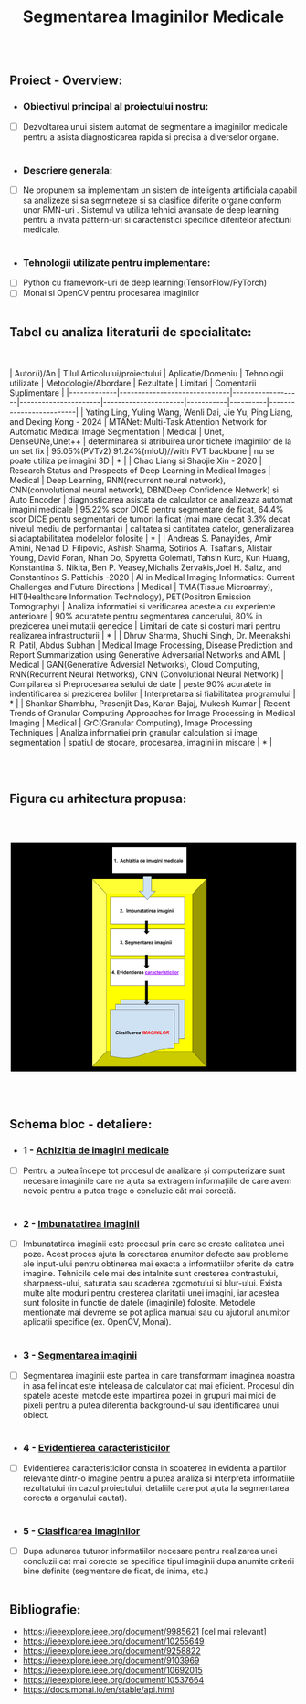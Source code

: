 <center> <h1>Segmentarea Imaginilor Medicale</center>
 
<br></br>
 ## Proiect - Overview:
 - ### Obiectivul principal al proiectului nostru:
 - [ ] Dezvoltarea unui sistem automat de segmentare a imaginilor medicale pentru a asista diagnosticarea rapida si precisa a diverselor organe. 
<br></br>
- ### Descriere generala:
- [ ] Ne propunem sa implementam un sistem de inteligenta artificiala capabil sa analizeze si sa segmneteze si sa clasifice diferite organe conform unor RMN-uri . Sistemul va utiliza tehnici avansate de deep learning pentru a invata pattern-uri si caracteristici specifice diferitelor afectiuni medicale.
<br></br>
- ### Tehnologii utilizate pentru implementare:
- [ ] Python cu framework-uri de deep learning(TensorFlow/PyTorch)
- [ ] Monai si OpenCV pentru procesarea imaginilor
<br></br> 
 ## Tabel cu analiza literaturii de specialitate</ins>:
<br></br> 
| Autor(i)/An | Tilul Articolului/proiectului | Aplicatie/Domeniu | Tehnologii utilizate | Metodologie/Abordare | Rezultate | Limitari | Comentarii Suplimentare |
|-------------|------------------------------|-------------------|----------------------|----------------------|-----------|----------|-------------------------|
| Yating Ling, Yuling Wang, Wenli Dai, Jie Yu, Ping Liang, and Dexing Kong - 2024 | MTANet: Multi-Task Attention Network for Automatic Medical Image Segmentation | Medical | Unet, DenseUNe,Unet++ | determinarea si atribuirea unor tichete imaginilor de la un set fix | 95.05%(PVTv2) 91.24%(mIoU)//with PVT backbone | nu se poate utiliza pe imagini 3D | * |
| Chao Liang si Shaojie Xin - 2020 | Research Status and Prospects of Deep Learning in Medical Images | Medical | Deep Learning, RNN(recurrent neural network), CNN(convolutional neural network), DBN(Deep Confidence Network) si Auto Encoder | diagnosticarea asistata de calculator ce analizeaza automat imagini medicale | 95.22% scor DICE pentru segmentare de ficat, 64.4% scor DICE pentu segmentari de tumori la ficat (mai mare decat 3.3% decat nivelul mediu de performanta) | calitatea si cantitatea datelor, generalizarea si adaptabilitatea modelelor folosite | * |
| Andreas S. Panayides, Amir Amini, Nenad D. Filipovic, Ashish Sharma, Sotirios A. Tsaftaris, Alistair Young, David Foran, Nhan Do, Spyretta Golemati, Tahsin Kurc, Kun Huang, Konstantina S. Nikita, Ben P. Veasey,Michalis Zervakis,Joel H. Saltz, and Constantinos S. Pattichis -2020 | AI in Medical Imaging Informatics: Current Challenges and Future Directions | Medical | TMA(Tissue Microarray), HIT(Healthcare Information Technology), PET(Positron Emission Tomography) | Analiza informatiei si verificarea acesteia cu experiente anterioare | 90% acuratete pentru segmentarea cancerului, 80% in prezicerea unei mutatii genecice | Limitari de date si costuri mari pentru realizarea infrastructurii | * |
| Dhruv Sharma, Shuchi Singh, Dr. Meenakshi R. Patil, Abdus Subhan | Medical Image Processing, Disease Prediction and Report Summarization using Generative Adversarial Networks and AIML | Medical | GAN(Generative Adversial Networks), Cloud Computing, RNN(Recurrent Neural Networks), CNN (Convolutional Neural Network) | Compilarea si Preprocesarea setului de date | peste 90% acuratete in indentificarea si prezicerea bolilor | Interpretarea si fiabilitatea programului | * |
| Shankar Shambhu, Prasenjit Das, Karan Bajaj, Mukesh Kumar | Recent Trends of Granular Computing Approaches for Image Processing in Medical Imaging | Medical | GrC(Granular Computing), Image Processing Techniques | Analiza informatiei prin granular calculation si image segmentation | spatiul de stocare, procesarea, imagini in miscare | * |

<br></br>


## Figura cu arhitectura propusa:
<br></br>
<p align="center"> 
<img src = "Figura.png" alt = "drawing" width = "500" height = "400" />
</p>
<br><br>

## Schema bloc - detaliere:

- ### 1 - <ins> Achizitia de imagini medicale </ins>
- [ ] Pentru a putea începe tot procesul de analizare și computerizare sunt necesare imaginile care ne ajuta sa extragem informațiile de care avem nevoie pentru a putea trage o concluzie cât mai corectă.
<br></br>

- ### 2 - <ins> Imbunatatirea imaginii </ins>
- [ ] Imbunatatirea imaginii este procesul prin care se creste calitatea unei poze. Acest proces ajuta la corectarea anumitor defecte sau probleme ale input-ului pentru obtinerea mai exacta a informatiilor oferite de catre imagine. Tehnicile cele mai des intalnite sunt cresterea contrastului, sharpness-ului, saturatia sau scaderea zgomotului si blur-ului. Exista multe alte moduri pentru cresterea claritatii unei imagini, iar acestea sunt folosite in functie de datele (imaginile) folosite. Metodele mentionate mai devreme se pot aplica manual sau cu ajutorul anumitor aplicatii specifice (ex. OpenCV, Monai).
<br></br>

- ### 3 - <ins> Segmentarea imaginii </ins>
- [ ] Segmentarea imaginii este partea in care transformam imaginea noastra in asa fel incat este inteleasa de calculator cat mai eficient. Procesul din spatele acestei metode este impartirea pozei in grupuri mai mici de pixeli pentru a putea diferentia background-ul sau identificarea unui obiect.
<br></br>

- ### 4 - <ins> Evidentierea caracteristicilor </ins>
- [ ]  Evidentierea caracteristicilor consta in scoaterea in evidenta a partilor relevante dintr-o imagine pentru a putea analiza si interpreta informatiile rezultatului (in cazul proiectului, detaliile care pot ajuta la segmentarea corecta a organului cautat).
<br></br>

- ### 5 - <ins> Clasificarea imaginilor </ins>
- [ ]  Dupa adunarea tuturor informatiilor necesare pentru realizarea unei concluzii cat mai corecte se specifica tipul imaginii dupa anumite criterii bine definite (segmentare de ficat, de inima, etc.)
<br></br>
## Bibliografie:
- https://ieeexplore.ieee.org/document/9985621 [cel mai relevant]
- https://ieeexplore.ieee.org/document/10255649
- https://ieeexplore.ieee.org/document/9258822
- https://ieeexplore.ieee.org/document/9103969
- https://ieeexplore.ieee.org/document/10692015
- https://ieeexplore.ieee.org/document/10537664
- https://docs.monai.io/en/stable/api.html
